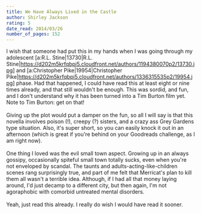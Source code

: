 ```yaml
---
title: We Have Always Lived in the Castle
author: Shirley Jackson
rating: 5
date_read: 2014/03/26
number_of_pages: 152
---
```


I wish that someone had put this in my hands when I was going through my adolescent [a:R.L. Stine|13730|R.L. Stine|https://d202m5krfqbpi5.cloudfront.net/authors/1194380070p2/13730.jpg] and [a:Christopher Pike|19954|Christopher Pike|https://d202m5krfqbpi5.cloudfront.net/authors/1336315535p2/19954.jpg] phase. Had that happened, I could have read this at least eight or nine times already, and that still wouldn't be enough. This was sordid, and fun, and I don't understand why it has been turned into a Tim Burton film yet. Note to Tim Burton: get on that!<br/><br/>Giving up the plot would put a damper on the fun, so all I will say is that this novella involves poison (!), creepy (?) sisters, and a crazy ass Grey Gardens type situation. Also, it's super short, so you can easily knock it out in an afternoon (which is great if you're behind on your Goodreads challenge, as I am right now).<br/><br/>One thing I loved was <spoiler>the evil small town aspect. Growing up in an always gossipy, occasionally spiteful small town totally sucks, even when you're not enveloped by scandal. The taunts and adults-acting-like-children scenes rang surprisingly true, and part of me felt that Merricat's plan to kill them all wasn't a terrible idea. Although, if I had all that money laying around, I'd just decamp to a different city, but then again, I'm not agoraphobic with comorbid untreated mental disorders</spoiler>.<br/><br/>Yeah, just read this already. I really do wish I would have read it sooner.